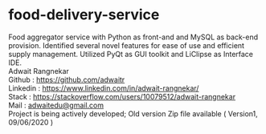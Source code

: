 # food-delivery-service
Food aggregator service with Python as front-and and MySQL as back-end provision. Identified several novel features for ease of use and efficient supply management. Utilized PyQt as GUI toolkit and LiClipse as Interface IDE.
<br>
Adwait Rangnekar<br>
Github : https://github.com/adwaitr <br>
Linkedin : https://www.linkedin.com/in/adwait-rangnekar/ <br>
Stack : https://stackoverflow.com/users/10079512/adwait-rangnekar<br>
Mail : adwaitedu@gmail.com <br>
Project is being actively developed; Old version Zip file available ( Version1, 09/06/2020 )
